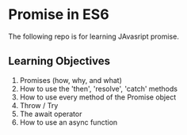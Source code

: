 # Promise in ES6

The following repo is for learning JAvasript promise.

## Learning Objectives
1. Promises (how, why, and what)
2. How to use the 'then', 'resolve', 'catch' methods
3. How to use every method of the Promise object
4. Throw / Try
5. The await operator
6. How to use an async function

